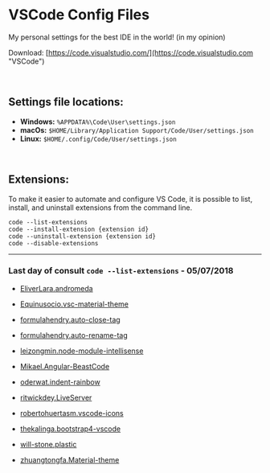 # VSCode Config Files

My personal settings for the best IDE in the world! (in my opinion)

Download: [https://code.visualstudio.com/](https://code.visualstudio.com "VSCode")

<br>

## Settings file locations:

* **Windows:** `%APPDATA%\Code\User\settings.json`
* **macOs:** `$HOME/Library/Application Support/Code/User/settings.json`
* **Linux:** `$HOME/.config/Code/User/settings.json`

<br>

## Extensions:

To make it easier to automate and configure VS Code, it is possible to list, install, and uninstall extensions from the command line.

```
code --list-extensions
code --install-extension {extension id}
code --uninstall-extension {extension id}
code --disable-extensions
```

---

### Last day of consult `code --list-extensions` - **05/07/2018**

* [EliverLara.andromeda](https://github.com/EliverLara/Andromeda "Andromeda")

* [Equinusocio.vsc-material-theme](https://github.com/equinusocio/vsc-material-theme "Material Theme")

* [formulahendry.auto-close-tag](https://github.com/formulahendry/vscode-auto-close-tag "Auto Close Tag")

* [formulahendry.auto-rename-tag](https://github.com/formulahendry/vscode-auto-rename-tag "Auto Rename Tag")

* [leizongmin.node-module-intellisense](https://github.com/leizongmin/vscode-node-module-intellisense "Node.js Modules Intellisense")

* [Mikael.Angular-BeastCode](https://github.com/BeastCode/VSCode-Angular-TypeScript-Snippets "Angular Snippets")

* [oderwat.indent-rainbow](https://github.com/oderwat/vscode-indent-rainbow "indent-rainbow")

* [ritwickdey.LiveServer](https://github.com/ritwickdey/vscode-live-server "Live Server")

* [robertohuertasm.vscode-icons](https://github.com/vscode-icons/vscode-icons "vscode-icons")

* [thekalinga.bootstrap4-vscode](https://github.com/thekalinga/bootstrap4-vscode "Bootstrap")

* [will-stone.plastic](https://github.com/will-stone/plastic "Plastic")

* [zhuangtongfa.Material-theme](https://github.com/Binaryify/OneDark-Pro "Material Dark Theme")